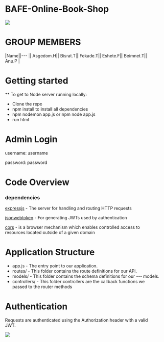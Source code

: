 # BAFE-Online-Book-Shop
<p><img src="https://miro.medium.com/max/365/1*Jr3NFSKTfQWRUyjblBSKeg.png"></p>

<h1>GROUP MEMBERS</h1>

|Name||--- || Asgedom.H|| Bisrat.T|| Fekade.T|| Eshete.F|| Beimnet.T|| Anu.P |

<h1>Getting started</h1>
<p> ** To get to Node server running locally:</p>
<ul>
  
  <li>Clone the repo</li>
  <li>npm install to install all dependencies</li>
  <li>npm nodemon app.js or npm node app.js</li>
  <li>run html</li>
</ul>

<h1> Admin Login </h1>

<p>username: username</p>
<p>password: password</p>

<h1> Code Overview </h1>
<h3>dependencies</h3>
<p><a href = "https://www.npmjs.com/package/express">expressjs</a> - The server for handling and routing HTTP requests </p>
<p><a href = "https://www.npmjs.com/package/jsonwebtoken">jsonwebtoken</a> - For generating JWTs used by authentication </p> 
<p><a href = "https://www.npmjs.com/package/cors">cors</a> - is a browser mechanism which enables controlled access to resources located outside of a given domain </p>
<h1>Application Structure</h1>
<ul>
  <li>app.js - The entry point to our application. </li>
  <li>routes/ - This folder contains the route definitions for our API.</li>
  <li>models/ - This folder contains the schema definitions for our --- models.</li>
  <li>controllers/ - This folder controllers are the callback functions we passed to the router methods </li>
 </ul>
<h1>Authentication</h1>
Requests are authenticated using the Authorization header with a valid JWT. 

<p></p>
<p></p>
<p></p>
<p><img src="https://msd.miu.edu/wp-content/uploads/msd-logo-6-420x75-1.png" align="center"></p>
